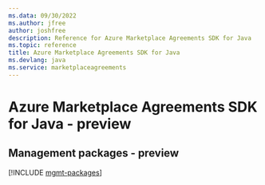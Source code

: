 ```yaml
---
ms.data: 09/30/2022
ms.author: jfree
author: joshfree
description: Reference for Azure Marketplace Agreements SDK for Java
ms.topic: reference
title: Azure Marketplace Agreements SDK for Java
ms.devlang: java
ms.service: marketplaceagreements
---
```

# Azure Marketplace Agreements SDK for Java - preview

## Management packages - preview
[!INCLUDE [mgmt-packages](marketplace-agreements-mgmt-index.md)]